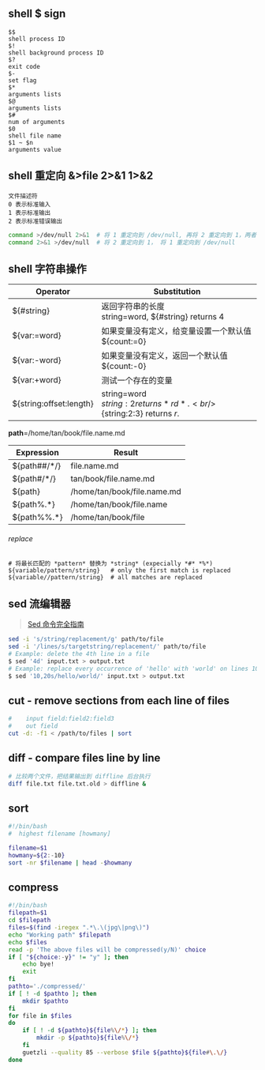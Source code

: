 ## shell $ sign
```
$$
shell process ID
$!
shell background process ID
$?
exit code
$-
set flag
$*
arguments lists
$@
arguments lists
$#
num of arguments
$0
shell file name
$1 ~ $n
arguments value
```

## shell 重定向 &>file 2>&1 1>&2
```
文件描述符 
0 表示标准输入 
1 表示标准输出
2 表示标准错误输出
```
```sh
command >/dev/null 2>&1  # 将 1 重定向到 /dev/null, 再将 2 重定向到 1，两者都输出到 /dev/null
command 2>&1 >/dev/null  # 将 2 重定向到 1， 将 1 重定向到 /dev/null
```

## shell 字符串操作
| Operator                | Substitution                                                 |
| ----------------------- | ------------------------------------------------------------ |
| ${#string}              | 返回字符串的长度<br /> string=word, ${#string} returns 4     |
| ${var:=word}            | 如果变量没有定义，给变量设置一个默认值<br />${count:=0}      |
| ${var:-word}            | 如果变量没有定义，返回一个默认值<br />${count:-0}            |
| ${var:+word}            | 测试一个存在的变量                                           |
| ${string:offset:length} | string=word <br />${string:2} returns *rd*. <br />${string:2:3} returns *r*. |

**path**=/home/tan/book/file.name.md

| Expression   | Result                      |
| ------------ | --------------------------- |
| ${path##/*/} | file.name.md                |
| ${path#/*/}  | tan/book/file.name.md       |
| ${path}      | /home/tan/book/file.name.md |
| ${path%.*}   | /home/tan/book/file.name    |
| ${path%%.*}  | /home/tan/book/file         |

###### replace

```shell
# 将最长匹配的 *pattern* 替换为 *string* (expecially *#* *%*)
${variable/pattern/string}   # only the first match is replaced
${variable//pattern/string}  # all matches are replaced
```

## sed 流编辑器
> [Sed 命令完全指南](https://linux.cn/article-10232-1.html)

```sh
sed -i 's/string/replacement/g' path/to/file
sed -i '/lines/s/targetstring/replacement/' path/to/file
# Example: delete the 4th line in a file
$ sed '4d' input.txt > output.txt
# Example: replace every occurrence of 'hello' with 'world' on lines 10-20
$ sed '10,20s/hello/world/' input.txt > output.txt
```

## cut - remove sections from each line of files
```sh
#    input field:field2:field3
#    out field
cut -d: -f1 < /path/to/files | sort
```

## diff - compare files line by line
```sh
# 比较两个文件，把结果输出到 diffline 后台执行
diff file.txt file.txt.old > diffline &
```

## sort
```bash
#!/bin/bash
#  highest filename [howmany]

filename=$1
howmany=${2:-10}
sort -nr $filename | head -$howmany
```

## compress
```bash
#!/bin/bash
filepath=$1
cd $filepath
files=$(find -iregex ".*\.\(jpg\|png\)")
echo "Working path" $filepath
echo $files
read -p 'The above files will be compressed(y/N)' choice
if [ "${choice:-y}" != "y" ]; then
    echo bye!
    exit
fi
pathto='./compressed/'
if [ ! -d $pathto ]; then
    mkdir $pathto
fi
for file in $files
do
    if [ ! -d ${pathto}${file%\/*} ]; then
        mkdir -p ${pathto}${file%\/*}
    fi
    guetzli --quality 85 --verbose $file ${pathto}${file#\.\/}
done
```
